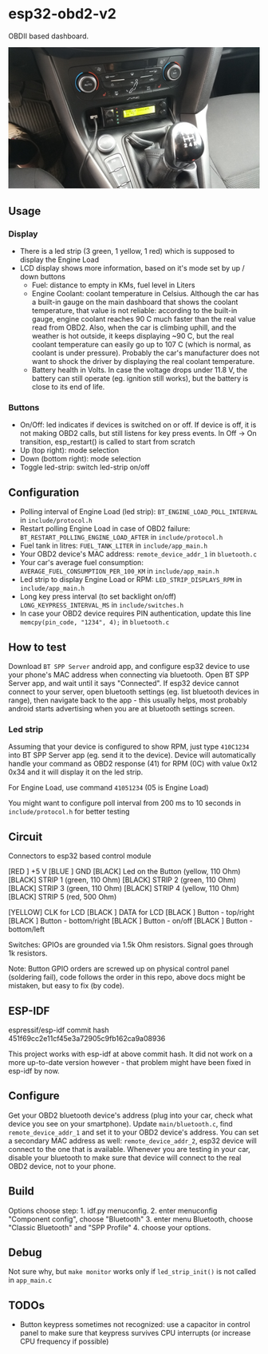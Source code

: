 # esp32-obd2-v2

OBDII based dashboard.

![Board](https://raw.githubusercontent.com/akos-sereg/esp32-obd2-v2/master/docs/images/20200604_125736.jpg)

## Usage

### Display

- There is a led strip (3 green, 1 yellow, 1 red) which is supposed to display the Engine Load
- LCD display shows more information, based on it's mode set by up / down buttons
  - Fuel: distance to empty in KMs, fuel level in Liters
  - Engine Coolant: coolant temperature in Celsius. Although the car has a built-in gauge on the main dashboard that shows the coolant temperature, that value
  is not reliable: according to the built-in gauge, engine coolant reaches 90 C much faster than the real value read from OBD2. Also, when the car is climbing 
  uphill, and the weather is hot outside, it keeps displaying ~90 C, but the real coolant temperature can easily go up to 107 C (which is normal, as coolant is under pressure). 
  Probably the car's manufacturer does not want to shock the driver by displaying the real coolant temperature.
  - Battery health in Volts. In case the voltage drops under 11.8 V, the battery can still operate (eg. ignition still works), but the battery is close to its end of life.

### Buttons

- On/Off: led indicates if devices is switched on or off. If device is off, it is not making OBD2 calls, but still listens for key press events. In Off -> On transition, esp_restart() is called to start from scratch
- Up (top right): mode selection
- Down (bottom right): mode selection
- Toggle led-strip: switch led-strip on/off

## Configuration

- Polling interval of Engine Load (led strip): `BT_ENGINE_LOAD_POLL_INTERVAL` in `include/protocol.h`
- Restart polling Engine Load in case of OBD2 failure: `BT_RESTART_POLLING_ENGINE_LOAD_AFTER` in `include/protocol.h`
- Fuel tank in litres: `FUEL_TANK_LITER` in `include/app_main.h`
- Your OBD2 device's MAC address: `remote_device_addr_1` in `bluetooth.c`
- Your car's average fuel consumption: `AVERAGE_FUEL_CONSUMPTION_PER_100_KM` in `include/app_main.h`
- Led strip to display Engine Load or RPM: `LED_STRIP_DISPLAYS_RPM` in `include/app_main.h`
- Long key press interval (to set backlight on/off) `LONG_KEYPRESS_INTERVAL_MS` in `include/switches.h`
- In case your OBD2 device requires PIN authentication, update this line `memcpy(pin_code, "1234", 4);` in `bluetooth.c`

## How to test

Download `BT SPP Server` android app, and configure esp32 device to use your phone's MAC address when connecting via 
bluetooth. Open BT SPP Server app, and wait until it says "Connected". If esp32 device cannot connect to your server, 
open bluetooth settings (eg. list bluetooth devices in range), then navigate back to the app - this usually helps, most probably 
android starts advertising when you are at bluetooth settings screen.

### Led strip

Assuming that your device is configured to show RPM, just type `410C1234` into BT SPP Server app (eg. send it to the device). 
Device will automatically handle your command as OBD2 response (41) for RPM (0C) with value 0x12 0x34 and it will display it on the led strip.

For Engine Load, use command `41051234` (05 is Engine Load)

You might want to configure poll interval from 200 ms to 10 seconds in `include/protocol.h` for better testing

## Circuit

Connectors to esp32 based control module

[RED  ] +5 V
[BLUE ] GND
[BLACK] Led on the Button (yellow, 110 Ohm)
[BLACK] STRIP 1 (green, 110 Ohm)
[BLACK] STRIP 2 (green, 110 Ohm)
[BLACK] STRIP 3 (green, 110 Ohm)
[BLACK] STRIP 4 (yellow, 110 Ohm)
[BLACK] STRIP 5 (red, 500 Ohm)

[YELLOW] CLK for LCD
[BLACK ] DATA for LCD
[BLACK ] Button - top/right
[BLACK ] Button - bottom/right
[BLACK ] Button - on/off 
[BLACK ] Button - bottom/left

Switches: GPIOs are grounded via 1.5k Ohm resistors. Signal goes through 1k resistors.

Note: Button GPIO orders are screwed up on physical control panel (soldering fail), code follows the order in this repo, above 
docs might be mistaken, but easy to fix (by code).

## ESP-IDF

espressif/esp-idf commit hash 451f69cc2e11cf45e3a72905c9fb162ca9a08936

This project works with esp-idf at above commit hash. It did not work on a more up-to-date version however - that problem 
might have been fixed in esp-idf by now.

## Configure

Get your OBD2 bluetooth device's address (plug into your car, check what device you see on your smartphone). 
Update `main/bluetooth.c`, find `remote_device_addr_1` and set it to your OBD2 device's address. You can set a 
secondary MAC address as well: `remote_device_addr_2`, esp32 device will connect to the one that is available. 
Whenever you are testing in your car, disable your bluetooth to make sure that device will connect to the real OBD2 device, 
not to your phone.

## Build

Options choose step:
    1. idf.py menuconfig.
    2. enter menuconfig "Component config", choose "Bluetooth"
    3. enter menu Bluetooth, choose "Classic Bluetooth" and "SPP Profile"
    4. choose your options.
    
## Debug

Not sure why, but `make monitor` works only if `led_strip_init()` is not called in `app_main.c`

## TODOs

- Button keypress sometimes not recognized: use a capacitor in control panel to make sure that keypress survives CPU interrupts (or increase CPU frequency if possible)